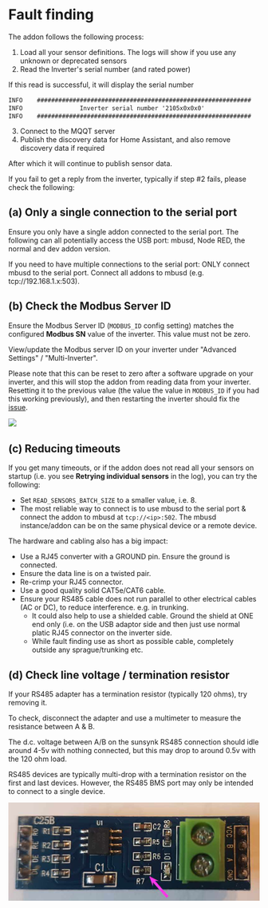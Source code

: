 # Fault finding

The addon follows the following process:
1. Load all your sensor definitions. The logs will show if you use any unknown or deprecated sensors
2. Read the Inverter's serial number (and rated power)

  If this read is successful, it will display the serial number
  ```
  INFO    ############################################################
  INFO                Inverter serial number '2105x0x0x0'
  INFO    ############################################################
  ```
3. Connect to the MQQT server
4. Publish the discovery data for Home Assistant, and also remove discovery data if required

After which it will continue to publish sensor data.

If you fail to get a reply from the inverter, typically if step #2 fails, please check the following:

## (a) Only a single connection to the serial port

Ensure you only have a single addon connected to the serial port. The following can all potentially access the USB port: mbusd, Node RED, the normal and dev addon version.

If you need to have multiple connections to the serial port: ONLY connect mbusd to the serial port. Connect all addons to mbusd (e.g. tcp://192.168.1.x:503).

## (b) Check the Modbus Server ID

Ensure the Modbus Server ID (`MODBUS_ID` config setting) matches the configured **Modbus SN** value of the inverter. This value must not be zero.

View/update the Modbus server ID on your inverter under "Advanced Settings" / "Multi-Inverter".

Please note that this can be reset to zero after a software upgrade on your inverter, and this will stop the addon from reading data from your inverter. Resetting it to the previous value (the value the value in `MODBUS_ID` if you had this working previously), and then restarting the inverter should fix the [issue](https://powerforum.co.za/topic/15779-home-assistant-no-longer-getting-data-after-sunsynk-firmware-update-solved/).

<img src="https://github.com/kellerza/sunsynk/raw/main/images/modbus_sn.png" width="80%">

## (c) Reducing timeouts

If you get many timeouts, or if the addon does not read all your sensors on startup (i.e. you see **Retrying individual sensors** in the log), you can try the following:

- Set `READ_SENSORS_BATCH_SIZE` to a smaller value, i.e. 8.
- The most reliable way to connect is to use mbusd to the serial port & connect the addon to mbusd at `tcp://<ip>:502`. The mbusd instance/addon can be on the same physical device or a remote device.

The hardware and cabling also has a big impact:

- Use a RJ45 converter with a GROUND pin. Ensure the ground is connected.
- Ensure the data line is on a twisted pair.
- Re-crimp your RJ45 connector.
- Use a good quality solid CAT5e/CAT6 cable.
- Ensure your RS485 cable does not run parallel to other electrical cables (AC or DC), to reduce interference. e.g. in trunking.
  - It could also help to use a shielded cable. Ground the shield at ONE end only (i.e. on the USB adaptor side and then just use normal platic RJ45 connector on the inverter side.
  - While fault finding use as short as possible cable, completely outside any sprague/trunking etc.

## (d) Check line voltage / termination resistor

If your RS485 adapter has a termination resistor (typically 120 ohms), try removing it.

To check, disconnect the adapter and use a multimeter to measure the resistance between A & B.

The d.c. voltage between A/B on the sunsynk RS485 connection should idle around 4-5v with nothing connected,
but this may drop to around 0.5v with the 120 ohm load.

RS485 devices are typically multi-drop with a termination resistor on the first and last devices.
However, the RS485 BMS port may only be intended to connect to a single device.

<img src="https://github.com/kellerza/sunsynk/raw/main/images/rs485-term.jpg">
